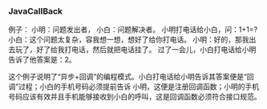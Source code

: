 ### JavaCallBack
例子：
小明：问题发出者，
小白：问题解决者。
小明打电话给小白，问：1+1=?
小白：这个问题太复杂，容我想一想，想好了给你打电话。
小明：好的，那我出去玩了，好了给我打电话，然后就把电话挂了。
过了一会儿，小白打电话给小明告诉了他答案是：2。

这个例子说明了“异步+回调”的编程模式。小白打电话给小明告诉其答案便是“回调”过程；小白的手机号码必须提前告诉
小明，这便是注册回调函数；小明的手机号码应该有效并且手机能够接收到小白的呼叫，这是回调函数必须符合接口规范。